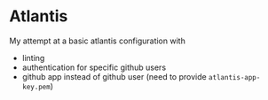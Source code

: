 # Atlantis

My attempt at a basic atlantis configuration with

* linting
* authentication for specific github users
* github app instead of github user (need to provide `atlantis-app-key.pem`)
